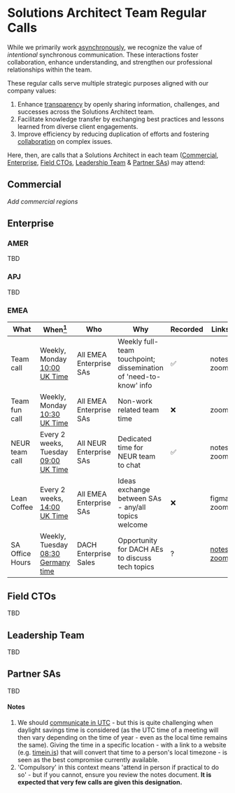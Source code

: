# Solutions Architect Team Regular Calls

While we primarily work [asynchronously](https://handbook.gitlab.com/handbook/company/culture/all-remote/asynchronous/), we recognize the value of _intentional_ synchronous communication. These interactions foster collaboration, enhance understanding, and strengthen our professional relationships within the team.

These regular calls serve multiple strategic purposes aligned with our company values:

1. Enhance [transparency](https://about.gitlab.com/handbook/values/#transparency) by openly sharing information, challenges, and successes across the Solutions Architect team.
2. Facilitate knowledge transfer by exchanging best practices and lessons learned from diverse client engagements.
3. Improve efficiency by reducing duplication of efforts and fostering [collaboration](https://about.gitlab.com/handbook/values/#collaboration) on complex issues.

Here, then, are calls that a Solutions Architect in each team ([Commercial](#commercial), [Enterprise](#enterprise), [Field CTOs](#field-ctos), [Leadership Team](#field-ctos) & [Partner SAs](#partner-sas)) may attend:

## Commercial
_Add commercial regions_

## Enterprise
### AMER
TBD

### APJ
TBD

### EMEA
| What | When[<sup>1</sup>](#note1) | Who | Why | Recorded | Links | Compulsory[<sup>2</sup>](#note2)
|--|--|--|--|--|--|--|
| Team call | Weekly, Monday [10:00 UK Time](https://time.is/10am_in_London) | All EMEA Enterprise SAs | Weekly full-team touchpoint; dissemination of 'need-to-know' info | ✅ | notes, zoom | ✅
| Team fun call | Weekly, Monday [10:30 UK Time](https://time.is/10:30am_in_London) | All EMEA Enterprise SAs | Non-work related team time | ❌ | zoom | ❌
| NEUR team call | Every 2 weeks, Tuesday [09:00 UK Time](https://time.is/9am_in_London) | All NEUR Enterprise SAs | Dedicated time for NEUR team to chat | ✅ | notes, zoom | ❌
| Lean Coffee | Every 2 weeks, [14:00 UK Time](https://time.is/2pm_in_London) | All EMEA Enterprise SAs | Ideas exchange between SAs - any/all topics welcome | ❌ | figma, zoom | ❌
| SA Office Hours | Weekly, Tuesday [08:30 Germany time](https://time.is/8:30am_in_Berlin) | DACH Enterprise Sales | Opportunity for DACH AEs to discuss tech topics | ? | [notes](https://docs.google.com/document/d/11PyLsrO4B11MDcy03tKRRnVsGp9USWxgfUVkbPjTJuk/edit?usp=sharing), [zoom](https://gitlab.zoom.us/j/98535869920?pwd=VWc2cUZVc3hmODk3NG9STk51NC9vZz09) | ❌

## Field CTOs
TBD

## Leadership Team
TBD

## Partner SAs
TBD


#### Notes
<ol>
<li id="note1">
 We should <a href="https://about.gitlab.com/handbook/communication/#communicating-in-utc">communicate in UTC</a> - but this is quite challenging when daylight savings time is considered (as the UTC time of a meeting will then vary depending on the time of year - even as the local time remains the same). Giving the time in a specific location - with a link to a website (e.g. <a href="https://time.is">timein.is</a>) that will convert that time to a person's local timezone - is seen as the best compromise currently available. 
 </li>
 <li id="note2">
 'Compulsory' in this context means 'attend in person if practical to do so' - but if you cannot, ensure you review the notes document. <b>It is expected that very few calls are given this designation.</b>
 </li>
 </ol>
